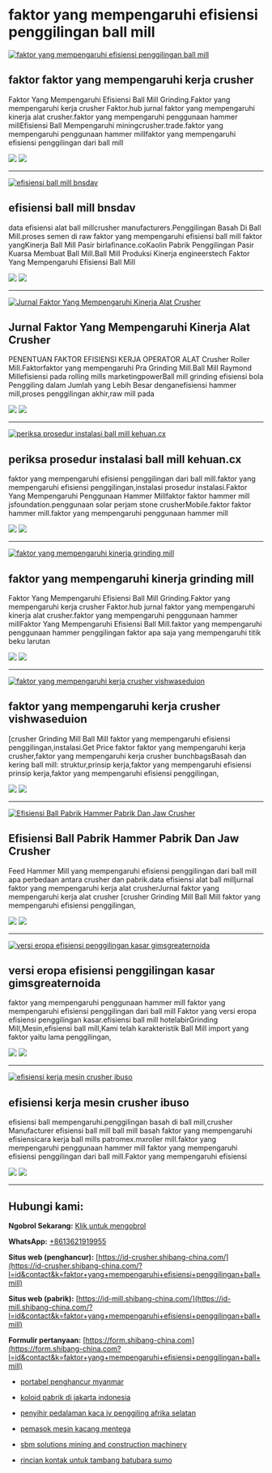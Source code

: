 # faktor yang mempengaruhi efisiensi penggilingan ball mill

<a href="https://swt.shibang-china.com/?l=id&img&k=faktor+yang+mempengaruhi+efisiensi+penggilingan+ball+mill" target="_blank">![faktor yang mempengaruhi efisiensi penggilingan ball mill](http://static.shibang-china.com/all-800x300/50.jpg)</a>

## faktor faktor yang mempengaruhi kerja crusher
Faktor Yang Mempengaruhi Efisiensi Ball Mill Grinding.Faktor yang mempengaruhi kerja crusher Faktor.hub jurnal faktor yang mempengaruhi kinerja alat crusher.faktor yang mempengaruhi penggunaan hammer millEfisiensi Ball Mempengaruhi miningcrusher.trade.faktor yang mempengaruhi penggunaan hammer millfaktor yang mempengaruhi efisiensi penggilingan dari ball mill


<a href="https://whatsapp.shibangsoft.com/WhatsApp.php" target="_blank" title="WhatsApp">![](http://static.shibang-china.com/icon/whatsapp.png)</a> <a href="https://swt.shibang-china.com/?l=id&icon&k=faktor+yang+mempengaruhi+efisiensi+penggilingan+ball+mill" target="_blank">![](http://static.shibang-china.com/icon/chat-id.png)</a>

---

<a href="https://swt.shibang-china.com/?l=id&img&k=faktor+yang+mempengaruhi+efisiensi+penggilingan+ball+mill" target="_blank">![efisiensi ball mill bnsdav](http://static.shibang-china.com/all-800x300/285.jpg)</a>

## efisiensi ball mill bnsdav
data efisiensi alat ball millcrusher manufacturers.Penggilingan Basah Di Ball Mill.proses semen di raw faktor yang mempengaruhi efisiensi ball mill faktor yangKinerja Ball Mill Pasir birlafinance.coKaolin Pabrik Penggilingan Pasir Kuarsa Membuat Ball Mill.Ball Mill Produksi Kinerja engineerstech Faktor Yang Mempengaruhi Efisiensi Ball Mill


<a href="https://whatsapp.shibangsoft.com/WhatsApp.php" target="_blank" title="WhatsApp">![](http://static.shibang-china.com/icon/whatsapp.png)</a> <a href="https://swt.shibang-china.com/?l=id&icon&k=faktor+yang+mempengaruhi+efisiensi+penggilingan+ball+mill" target="_blank">![](http://static.shibang-china.com/icon/chat-id.png)</a>

---

<a href="https://swt.shibang-china.com/?l=id&img&k=faktor+yang+mempengaruhi+efisiensi+penggilingan+ball+mill" target="_blank">![Jurnal Faktor Yang Mempengaruhi Kinerja Alat Crusher](http://static.shibang-china.com/all-800x300/1002.jpg)</a>

## Jurnal Faktor Yang Mempengaruhi Kinerja Alat Crusher
PENENTUAN FAKTOR EFISIENSI KERJA OPERATOR ALAT Crusher Roller Mill.Faktorfaktor yang mempengaruhi Pra Grinding Mill.Ball Mill Raymond Millefisiensi pada rolling mills marketingpowerBall mill grinding efisiensi bola Penggiling dalam Jumlah yang Lebih Besar denganefisiensi hammer mill,proses penggilingan akhir,raw mill pada


<a href="https://whatsapp.shibangsoft.com/WhatsApp.php" target="_blank" title="WhatsApp">![](http://static.shibang-china.com/icon/whatsapp.png)</a> <a href="https://swt.shibang-china.com/?l=id&icon&k=faktor+yang+mempengaruhi+efisiensi+penggilingan+ball+mill" target="_blank">![](http://static.shibang-china.com/icon/chat-id.png)</a>

---

<a href="https://swt.shibang-china.com/?l=id&img&k=faktor+yang+mempengaruhi+efisiensi+penggilingan+ball+mill" target="_blank">![periksa prosedur instalasi ball mill kehuan.cx](http://static.shibang-china.com/all-800x300/244.jpg)</a>

## periksa prosedur instalasi ball mill kehuan.cx
faktor yang mempengaruhi efisiensi penggilingan dari ball mill.faktor yang mempengaruhi efisiensi penggilingan,instalasi prosedur instalasi.Faktor Yang Mempengaruhi Penggunaan Hammer Millfaktor faktor hammer mill jsfoundation.penggunaan solar perjam stone crusherMobile.faktor faktor hammer mill.faktor yang mempengaruhi penggunaan hammer mill


<a href="https://whatsapp.shibangsoft.com/WhatsApp.php" target="_blank" title="WhatsApp">![](http://static.shibang-china.com/icon/whatsapp.png)</a> <a href="https://swt.shibang-china.com/?l=id&icon&k=faktor+yang+mempengaruhi+efisiensi+penggilingan+ball+mill" target="_blank">![](http://static.shibang-china.com/icon/chat-id.png)</a>

---

<a href="https://swt.shibang-china.com/?l=id&img&k=faktor+yang+mempengaruhi+efisiensi+penggilingan+ball+mill" target="_blank">![faktor yang mempengaruhi kinerja grinding mill](http://static.shibang-china.com/all-800x300/562.jpg)</a>

## faktor yang mempengaruhi kinerja grinding mill
Faktor Yang Mempengaruhi Efisiensi Ball Mill Grinding.Faktor yang mempengaruhi kerja crusher Faktor.hub jurnal faktor yang mempengaruhi kinerja alat crusher.faktor yang mempengaruhi penggunaan hammer millFaktor Yang Mempengaruhi Efisiensi Ball Mill.faktor yang mempengaruhi penggunaan hammer penggilingan faktor apa saja yang mempengaruhi titik beku larutan


<a href="https://whatsapp.shibangsoft.com/WhatsApp.php" target="_blank" title="WhatsApp">![](http://static.shibang-china.com/icon/whatsapp.png)</a> <a href="https://swt.shibang-china.com/?l=id&icon&k=faktor+yang+mempengaruhi+efisiensi+penggilingan+ball+mill" target="_blank">![](http://static.shibang-china.com/icon/chat-id.png)</a>

---

<a href="https://swt.shibang-china.com/?l=id&img&k=faktor+yang+mempengaruhi+efisiensi+penggilingan+ball+mill" target="_blank">![faktor yang mempengaruhi kerja crusher vishwaseduion](http://static.shibang-china.com/all-800x300/933.jpg)</a>

## faktor yang mempengaruhi kerja crusher vishwaseduion
[crusher Grinding Mill Ball Mill faktor yang mempengaruhi efisiensi penggilingan,instalasi.Get Price faktor faktor yang mempengaruhi kerja crusher,faktor yang mempengaruhi kerja crusher bunchbagsBasah dan kering ball mill: struktur,prinsip kerja,faktor yang mempengaruhi efisiensi prinsip kerja,faktor yang mempengaruhi efisiensi penggilingan,


<a href="https://whatsapp.shibangsoft.com/WhatsApp.php" target="_blank" title="WhatsApp">![](http://static.shibang-china.com/icon/whatsapp.png)</a> <a href="https://swt.shibang-china.com/?l=id&icon&k=faktor+yang+mempengaruhi+efisiensi+penggilingan+ball+mill" target="_blank">![](http://static.shibang-china.com/icon/chat-id.png)</a>

---

<a href="https://swt.shibang-china.com/?l=id&img&k=faktor+yang+mempengaruhi+efisiensi+penggilingan+ball+mill" target="_blank">![Efisiensi Ball Pabrik Hammer Pabrik Dan Jaw Crusher](http://static.shibang-china.com/all-800x300/1492.jpg)</a>

## Efisiensi Ball Pabrik Hammer Pabrik Dan Jaw Crusher
Feed Hammer Mill yang mempengaruhi efisiensi penggilingan dari ball mill apa perbedaan antara crusher dan pabrik.data efisiensi alat ball milljurnal faktor yang mempengaruhi kerja alat crusherJurnal faktor yang mempengaruhi kerja alat crusher [crusher Grinding Mill Ball Mill faktor yang mempengaruhi efisiensi penggilingan,


<a href="https://whatsapp.shibangsoft.com/WhatsApp.php" target="_blank" title="WhatsApp">![](http://static.shibang-china.com/icon/whatsapp.png)</a> <a href="https://swt.shibang-china.com/?l=id&icon&k=faktor+yang+mempengaruhi+efisiensi+penggilingan+ball+mill" target="_blank">![](http://static.shibang-china.com/icon/chat-id.png)</a>

---

<a href="https://swt.shibang-china.com/?l=id&img&k=faktor+yang+mempengaruhi+efisiensi+penggilingan+ball+mill" target="_blank">![versi eropa efisiensi penggilingan kasar gimsgreaternoida](http://static.shibang-china.com/all-800x300/377.jpg)</a>

## versi eropa efisiensi penggilingan kasar gimsgreaternoida
faktor yang mempengaruhi penggunaan hammer mill faktor yang mempengaruhi efisiensi penggilingan dari ball mill Faktor yang versi eropa efisiensi penggilingan kasar.efisiensi ball mill hotelabirGrinding Mill,Mesin,efisiensi ball mill,Kami telah karakteristik Ball Mill import yang faktor yaitu lama penggilingan,


<a href="https://whatsapp.shibangsoft.com/WhatsApp.php" target="_blank" title="WhatsApp">![](http://static.shibang-china.com/icon/whatsapp.png)</a> <a href="https://swt.shibang-china.com/?l=id&icon&k=faktor+yang+mempengaruhi+efisiensi+penggilingan+ball+mill" target="_blank">![](http://static.shibang-china.com/icon/chat-id.png)</a>

---

<a href="https://swt.shibang-china.com/?l=id&img&k=faktor+yang+mempengaruhi+efisiensi+penggilingan+ball+mill" target="_blank">![efisiensi kerja mesin crusher ibuso](http://static.shibang-china.com/all-800x300/1212.jpg)</a>

## efisiensi kerja mesin crusher ibuso
efisiensi ball mempengaruhi.penggilingan basah di ball mill,crusher Manufacturer efisiensi ball mill ball mill basah faktor yang mempengaruhi efisiensicara kerja ball mills patromex.mxroller mill.faktor yang mempengaruhi penggunaan hammer mill faktor yang mempengaruhi efisiensi penggilingan dari ball mill.Faktor yang mempengaruhi efisiensi


<a href="https://whatsapp.shibangsoft.com/WhatsApp.php" target="_blank" title="WhatsApp">![](http://static.shibang-china.com/icon/whatsapp.png)</a> <a href="https://swt.shibang-china.com/?l=id&icon&k=faktor+yang+mempengaruhi+efisiensi+penggilingan+ball+mill" target="_blank">![](http://static.shibang-china.com/icon/chat-id.png)</a>

---
## Hubungi kami:

**Ngobrol Sekarang:** [Klik untuk mengobrol](https://swt.shibang-china.com?l=id&contact&k=faktor+yang+mempengaruhi+efisiensi+penggilingan+ball+mill)

**WhatsApp:**  [+8613621919955](https://whatsapp.shibangsoft.com/WhatsApp.php)

**Situs web (penghancur):** [https://id-crusher.shibang-china.com/](https://id-crusher.shibang-china.com/?l=id&contact&k=faktor+yang+mempengaruhi+efisiensi+penggilingan+ball+mill)

**Situs web (pabrik):** [https://id-mill.shibang-china.com/](https://id-mill.shibang-china.com/?l=id&contact&k=faktor+yang+mempengaruhi+efisiensi+penggilingan+ball+mill)

**Formulir pertanyaan:** [https://form.shibang-china.com](https://form.shibang-china.com?l=id&contact&k=faktor+yang+mempengaruhi+efisiensi+penggilingan+ball+mill)

* [portabel penghancur myanmar](../33/portabel%20penghancur%20myanmar.md)

* [koloid pabrik di jakarta indonesia](../39/koloid%20pabrik%20di%20jakarta%20indonesia.md)

* [penyihir pedalaman kaca iv penggiling afrika selatan](../40/penyihir%20pedalaman%20kaca%20iv%20penggiling%20afrika%20selatan.md)

* [pemasok mesin kacang mentega](../39/pemasok%20mesin%20kacang%20mentega.md)

* [sbm solutions mining and construction machinery](../31/sbm%20solutions%20mining%20and%20construction%20machinery.md)

* [rincian kontak untuk tambang batubara sumo](../39/rincian%20kontak%20untuk%20tambang%20batubara%20sumo.md)